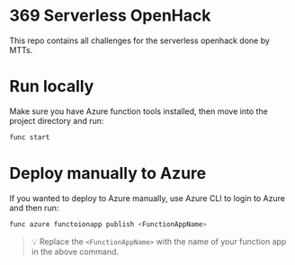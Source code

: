 # 369 Serverless OpenHack

This repo contains all challenges for the serverless openhack done by MTTs.

# Run locally

Make sure you have Azure function tools installed, then move into the project directory and run:

```bash
func start
```

# Deploy manually to Azure

If you wanted to deploy to Azure manually, use Azure CLI to login to Azure and then run:

```bash
func azure functoionapp publish <FunctionAppName>
```

> 💡 Replace the `<FunctionAppName>` with the name of your function app in the above command.